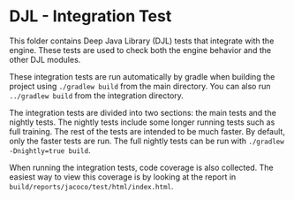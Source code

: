 # DJL - Integration Test

This folder contains Deep Java Library (DJL) tests that integrate with the engine.
These tests are used to check both the engine behavior and the other DJL modules.

These integration tests are run automatically by gradle when building the project using `./gradlew build` from the main directory. You can also run `../gradlew build` from the integration directory.

The integration tests are divided into two sections: the main tests and the nightly tests. The nightly tests include some longer running tests such as full training. The rest of the tests are intended to be much faster. By default, only the faster tests are run. The full nightly tests can be run with `./gradlew -Dnightly=true build`.

When running the integration tests, code coverage is also collected. The easiest way to view this coverage is by looking at the report in `build/reports/jacoco/test/html/index.html`.
